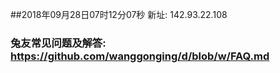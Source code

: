 ##2018年09月28日07时12分07秒 新址: 142.93.22.108
### 兔友常见问题及解答: https://github.com/wanggonging/d/blob/w/FAQ.md
